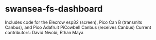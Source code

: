 # swansea-fs-dashboard
Includes code for the Elecrow esp32 (screen), Pico Can B (transmits Canbus), and Pico Adafruit PiCowbell Canbus (receives Canbus)
Current contributors: David Nwobi, Ethan Maya.
